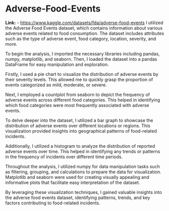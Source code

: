 # Adverse-Food-Events

**Link:** - https://www.kaggle.com/datasets/fda/adverse-food-events
I utilized the Adverse Food Events dataset, which contains information about various adverse events related to food consumption. The dataset includes attributes such as the type of adverse event, food category, location, severity, and more.

To begin the analysis, I imported the necessary libraries including pandas, numpy, matplotlib, and seaborn. Then, I loaded the dataset into a pandas DataFrame for easy manipulation and exploration.

Firstly, I used a pie chart to visualize the distribution of adverse events by their severity levels. This allowed me to quickly grasp the proportion of events categorized as mild, moderate, or severe.

Next, I employed a countplot from seaborn to depict the frequency of adverse events across different food categories. This helped in identifying which food categories were most frequently associated with adverse events.

To delve deeper into the dataset, I utilized a bar graph to showcase the distribution of adverse events over different locations or regions. This visualization provided insights into geographical patterns of food-related incidents.

Additionally, I utilized a histogram to analyze the distribution of reported adverse events over time. This helped in identifying any trends or patterns in the frequency of incidents over different time periods.

Throughout the analysis, I utilized numpy for data manipulation tasks such as filtering, grouping, and calculations to prepare the data for visualization. Matplotlib and seaborn were used for creating visually appealing and informative plots that facilitate easy interpretation of the dataset.

By leveraging these visualization techniques, I gained valuable insights into the adverse food events dataset, identifying patterns, trends, and key factors contributing to food-related incidents.
